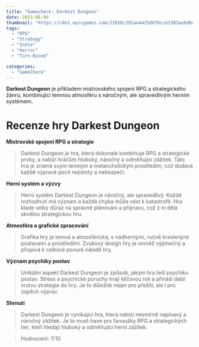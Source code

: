 ```yaml
---
title: "Gamecheck: Darkest Dungeon"
date: 2023-06-06
thumbnail: "https://cdn1.epicgames.com/21916c391ae4425d8f6cce2382aebd0c/offer/EGS_DarkestDungeon_RedHookStudios_S2-1200x1600-1888311b95f43a3b02df2c452bd4ffee.jpg"
tags:
  - "RPG"
  - "Strategy"
  - "Indie"
  - "Horror"
  - "Turn-Based"

categories:
  - "GameCheck"
---
```


**Darkest Dungeon** je příkladem mistrovského spojení RPG a strategického žánru, kombinující temnou atmosféru s náročným, ale spravedlivým herním systémem.

<!--more-->

# Recenze hry Darkest Dungeon

**Mistrovské spojení RPG a strategie**

> Darkest Dungeon je hra, která dokonale kombinuje RPG a strategické prvky, a nabízí hráčům hluboký, náročný a odměňující zážitek. Tato hra je známá svým temným a melancholickým prostředím, což dodává každé výpravě pocit nejistoty a nebezpečí.

**Herní systém a výzvy**

> Herní systém Darkest Dungeon je náročný, ale spravedlivý. Každé rozhodnutí má význam a každá chyba může vést k katastrofě. Hra klade velký důraz na správné plánování a přípravu, což z ní dělá skvělou strategickou hru.

**Atmosféra a grafické zpracování**

> Grafika hry je temná a atmosférická, s nádhernými, ručně kreslenými postavami a prostředími. Zvukový design hry je rovněž výjimečný a přispívá k celkové ponuré náladě hry.

**Význam psychiky postav**

> Unikátní aspekt Darkest Dungeon je způsob, jakým hra řeší psychiku postav. Stress a psychické poruchy hrají klíčovou roli a přináší další vrstvu strategie do hry. Je to důležité nejen pro přežití, ale i pro úspěch výprav.

**Shrnutí**

> Darkest Dungeon je vynikající hra, která nabízí nesmírně napínavý a náročný zážitek. Je to must-have pro fanoušky RPG a strategických her, kteří hledají hluboký a odměňující herní zážitek.

> Hodnocení: 7/10
